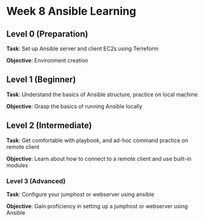 # Week 8 Ansible Learning

## Level 0 (Preparation)
**Task**: Set up Ansible server and client EC2s using Terreform

**Objective**: Environment creation

## Level 1 (Beginner)
**Task**: Understand the basics of Ansible structure, practice on local machine

**Objective**: Grasp the basics of running Ansible locally

## Level 2 (Intermediate)
**Task**: Get comfortable with playbook, and ad-hoc command practice on remote client

**Objective**: Learn about how to connect to a remote client and use built-in modules

### Level 3 (Advanced)
**Task**: Configure your jumphost or webserver using ansible

**Objective**: Gain proficiency in setting up a jumphost or webserver using Ansible